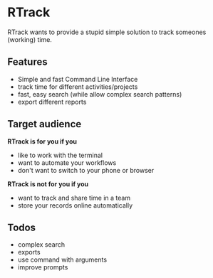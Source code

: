 # RTrack

RTrack wants to provide a stupid simple solution to track someones (working) time.  

## Features
- Simple and fast Command Line Interface
- track time for different activities/projects
- fast, easy search (while allow complex search patterns)
- export different reports

## Target audience
**RTrack is for you if you**
- like to work with the terminal
- want to automate your workflows
- don't want to switch to your phone or browser

**RTrack is not for you if you** 
- want to track and share time in a team
- store your records online automatically

## Todos
- complex search
- exports
- use command with arguments
- improve prompts
